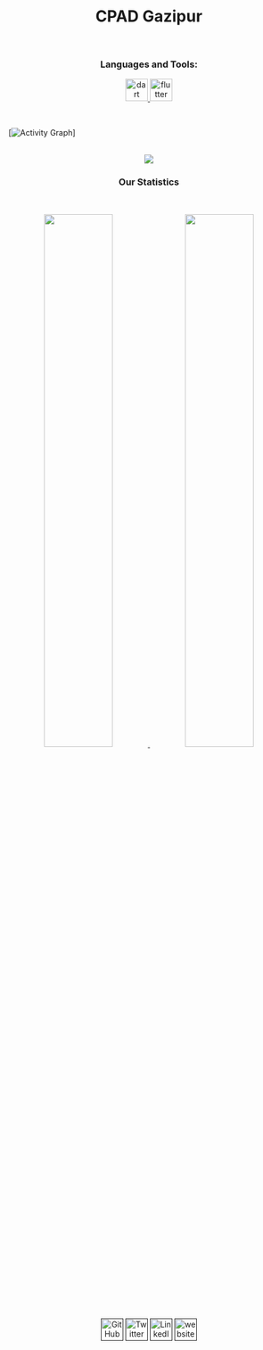 <h1 align="center">
  <b>CPAD Gazipur</b>
</h1>

<!-- <h3 align="center"></h3> -->

<br>
  
<h3 align="center">Languages and Tools:</h3>
<p align="center"> <a href="https://dart.dev" target="_blank" rel="noreferrer"> <img src="https://www.vectorlogo.zone/logos/dartlang/dartlang-icon.svg" alt="dart" width="40" height="40"/> </a> <a href="https://flutter.dev" target="_blank" rel="noreferrer"> <img src="https://www.vectorlogo.zone/logos/flutterio/flutterio-icon.svg" alt="flutter" width="40" height="40"/> </a> </p>

<br>

[![Activity Graph](https://activity-graph.herokuapp.com/graph?username=CPAD-Gazipur&custom_title=CPAD%20Gazipur's%20Contribution%20Graph&theme=gruvbox&bg_color=282828&hide_border=true&line=d1a01f&point=c58545)]

<br>

<div align="center">
    <img src="https://readme-spotify-tingz.vercel.app/api/now-playing">
  </a>
</div>

<h3 align="center">Our Statistics</h3>

<br/>

<p align="center">
  <a href="https://github.com/CPAD-Gazipur/">
  <img width="49.5%" src="https://github-readme-stats.vercel.app/api?username=CPAD-Gazipur&show_icons=true&theme=gruvbox&hide_border=true" />
    <img width="49.5%" src="https://github-readme-streak-stats.herokuapp.com/?user=abrarCPAD-Gazipurinfo&theme=gruvbox&hide_border=true" />
  </a>
</p>

<br>

<p align="center" style="padding-top:5px;">
 <a href=""><img src="https://i.ibb.co/tXhy23t/github.png" alt="GitHub" width='40px' targer="blank"></a>
 <a href=""><img src="https://i.ibb.co/sJQ1pgn/twitter.png" alt="Twitter" width='40px' targer="blank"></a>
 <a href=""><img src="https://i.ibb.co/0YMdFJz/linkedin.png" alt="LinkedIn" width='40px' targer="blank"></a>
 <a href=""><img src="https://i.ibb.co/5My5Mft/website.png" alt="website" width='40px' targer="blank"></a>
</p>
